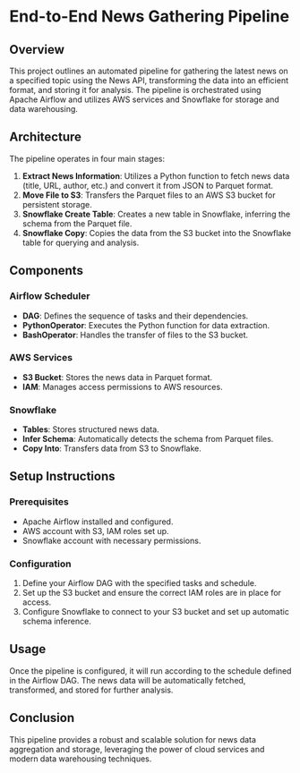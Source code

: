 # End-to-End News Gathering Pipeline

## Overview
This project outlines an automated pipeline for gathering the latest news on a specified topic using the News API, transforming the data into an efficient format, and storing it for analysis. The pipeline is orchestrated using Apache Airflow and utilizes AWS services and Snowflake for storage and data warehousing.

## Architecture
The pipeline operates in four main stages:

1. **Extract News Information**: Utilizes a Python function to fetch news data (title, URL, author, etc.) and convert it from JSON to Parquet format.
2. **Move File to S3**: Transfers the Parquet files to an AWS S3 bucket for persistent storage.
3. **Snowflake Create Table**: Creates a new table in Snowflake, inferring the schema from the Parquet file.
4. **Snowflake Copy**: Copies the data from the S3 bucket into the Snowflake table for querying and analysis.

## Components

### Airflow Scheduler
- **DAG**: Defines the sequence of tasks and their dependencies.
- **PythonOperator**: Executes the Python function for data extraction.
- **BashOperator**: Handles the transfer of files to the S3 bucket.

### AWS Services
- **S3 Bucket**: Stores the news data in Parquet format.
- **IAM**: Manages access permissions to AWS resources.

### Snowflake
- **Tables**: Stores structured news data.
- **Infer Schema**: Automatically detects the schema from Parquet files.
- **Copy Into**: Transfers data from S3 to Snowflake.

## Setup Instructions

### Prerequisites
- Apache Airflow installed and configured.
- AWS account with S3, IAM roles set up.
- Snowflake account with necessary permissions.

### Configuration
1. Define your Airflow DAG with the specified tasks and schedule.
2. Set up the S3 bucket and ensure the correct IAM roles are in place for access.
3. Configure Snowflake to connect to your S3 bucket and set up automatic schema inference.

## Usage
Once the pipeline is configured, it will run according to the schedule defined in the Airflow DAG. The news data will be automatically fetched, transformed, and stored for further analysis.

## Conclusion
This pipeline provides a robust and scalable solution for news data aggregation and storage, leveraging the power of cloud services and modern data warehousing techniques.
